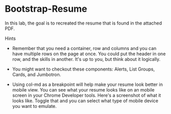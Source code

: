 # Bootstrap-Resume

 In this lab, the goal is to recreated the resume that is found in the attached PDF.

 Hints
* Remember that you need a container, row and columns and you can have multiple rows on the page at once. You could put the header in one row, and the skills in another. It's up to you, but think about it logically.

* You might want to checkout these components: Alerts, List Groups, Cards, and Jumbotron.

* Using col-md as a breakpoint will help make your resume look better in mobile view. You can see what your resume looks like on an mobile screen in your Chrome Developer tools. Here's a screenshot of what it looks like. Toggle that and you can select what type of mobile device you want to emulate.
